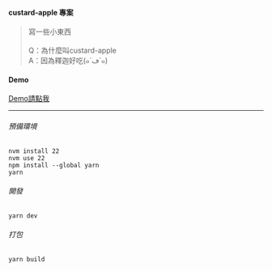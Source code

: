 #### custard-apple 專案
> 寫一些小東西<br><br>
> Q：為什麼叫custard-apple<br>
> A：因為釋迦好吃(๑´ڡ`๑)

#### Demo
[Demo請點我](https://chieh133811.github.io/custard-apple/)

---

###### 預備環境
```
nvm install 22
nvm use 22
npm install --global yarn
yarn
```

###### 開發
`yarn dev`
###### 打包
`yarn build`

